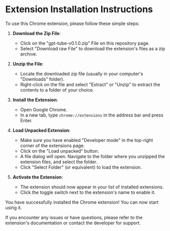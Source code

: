 # Extension Installation Instructions

To use this Chrome extension, please follow these simple steps:

1. **Download the Zip File**: 
   - Click on the "gpt-tube-v0.1.0.zip" File on this repository page.
   - Select "Download raw File" to download the extension's files as a zip archive.
   
2. **Unzip the File**:
   - Locate the downloaded zip file (usually in your computer's "Downloads" folder).
   - Right-click on the file and select "Extract" or "Unzip" to extract the contents to a folder of your choice.

3. **Install the Extension**:
   - Open Google Chrome.
   - In a new tab, type `chrome://extensions` in the address bar and press Enter.

4. **Load Unpacked Extension**:
   - Make sure you have enabled "Developer mode" in the top-right corner of the extensions page.
   - Click on the "Load unpacked" button.
   - A file dialog will open. Navigate to the folder where you unzipped the extension files, and select the folder.
   - Click "Select Folder" (or equivalent) to load the extension.

5. **Activate the Extension**:
   - The extension should now appear in your list of installed extensions.
   - Click the toggle switch next to the extension's name to enable it.

You have successfully installed the Chrome extension! You can now start using it.

If you encounter any issues or have questions, please refer to the extension's documentation or contact the developer for support.
